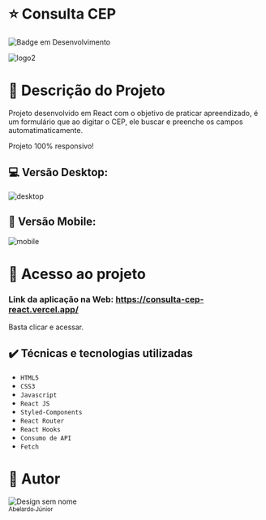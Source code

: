 # :star: Consulta CEP
![Badge em Desenvolvimento](http://img.shields.io/static/v1?label=STATUS&message=CONCLUÍDO&color=GREEN&style=for-the-badge)

![logo2](https://user-images.githubusercontent.com/106066785/229648552-d99ad2e9-702b-4e41-8454-939c7166a3c3.png)


# :door: Descrição do Projeto

Projeto desenvolvido em React com o objetivo de praticar apreendizado, é um formulário que ao digitar o CEP, ele buscar e preenche os campos automatimaticamente.


Projeto 100% responsivo!

##  :computer:  Versão Desktop:
![desktop](https://user-images.githubusercontent.com/106066785/229648854-17687200-97f1-424e-9b26-a039753902bc.png)


## :iphone: Versão Mobile:
![mobile](https://user-images.githubusercontent.com/106066785/229648864-9a7c44b1-1abf-43d8-b134-627ad424e9b4.png)



# 📁 Acesso ao projeto

### Link da aplicação na Web: https://consulta-cep-react.vercel.app/

Basta clicar e acessar.

## ✔️ Técnicas e tecnologias utilizadas

- ``HTML5``
- ``CSS3``
- ``Javascript``
- ``React JS``
- ``Styled-Components``
- ``React Router``
- ``React Hooks``
- ``Consumo de API``
- ``Fetch``




# :boy: Autor
![Design sem nome](https://user-images.githubusercontent.com/106066785/209356927-d0162605-f53a-4d25-badc-7504c22785ef.png)
[<br><sub>Abelardo Júnior</sub>](https://www.linkedin.com/in/abelardo-junior/) 


